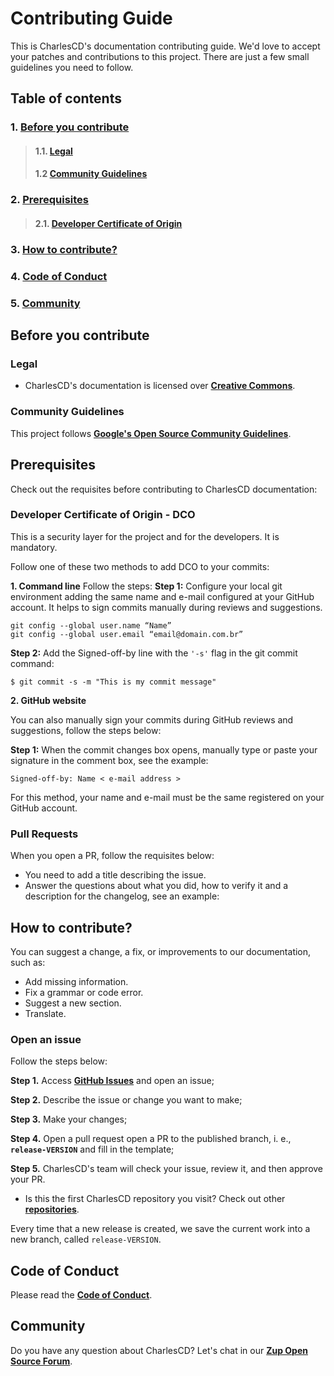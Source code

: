 # **Contributing Guide**

This is CharlesCD's documentation contributing guide. We'd love to accept your patches and contributions to this project. There are just a few small guidelines you need to follow.


## **Table of contents**
### 1. [**Before you contribute**](#before-you-contribute)
> #### 1.1. [**Legal**](#legal)
> #### 1.2 [**Community Guidelines**](#community-guidelines)
### 2. [**Prerequisites**](#prerequisites)
> #### 2.1. [**Developer Certificate of Origin**](#developer-certificate-of-origin)
### 3. [**How to contribute?**](#how-to-contribute?)
### 4. [**Code of Conduct**](#code-of-conduct)
### 5. [**Community**](#community)

## **Before you contribute**

### **Legal**
- CharlesCD's documentation is licensed over [**Creative Commons**](https://creativecommons.org/get-cc-savvy/breaking-cc-licenses/).

### **Community Guidelines**

This project follows [**Google's Open Source Community Guidelines**](https://opensource.google.com/conduct/).

## **Prerequisites**
Check out the requisites before contributing to CharlesCD documentation:

### **Developer Certificate of Origin - DCO**

 This is a security layer for the project and for the developers. It is mandatory.
 
 Follow one of these two methods to add DCO to your commits:
 
**1. Command line**
 Follow the steps: 
 **Step 1:** Configure your local git environment adding the same name and e-mail configured at your GitHub account. It helps to sign commits manually during reviews and suggestions.

 ```
git config --global user.name “Name”
git config --global user.email “email@domain.com.br”
```
**Step 2:** Add the Signed-off-by line with the `'-s'` flag in the git commit command:

```
$ git commit -s -m "This is my commit message"
```
**2. GitHub website**

You can also manually sign your commits during GitHub reviews and suggestions, follow the steps below: 

**Step 1:** When the commit changes box opens, manually type or paste your signature in the comment box, see the example:

```
Signed-off-by: Name < e-mail address >
```

For this method, your name and e-mail must be the same registered on your GitHub account.

### **Pull Requests**
When you open a PR, follow the requisites below:
- You need to add a title describing the issue. 
- Answer the questions about what you did, how to verify it and a description for the changelog, see an example:

## **How to contribute?** 

You can suggest a change, a fix, or improvements to our documentation, such as: 
- Add missing information.
- Fix a grammar or code error.
- Suggest a new section.
- Translate. 

### **Open an issue**
Follow the steps below: 

**Step 1.** Access [**GitHub Issues**]( https://github.com/ZupIT/docs-charles/issues) and open an issue;

**Step 2.** Describe the issue or change you want to make; 

**Step 3.** Make your changes;

**Step 4.** Open a pull request open a PR to the published branch, i. e., **`release-VERSION`** and fill in the template; 

**Step 5.** CharlesCD's team will check your issue, review it, and then approve your PR. 

- Is this the first CharlesCD repository you visit? Check out other [**repositories**](https://github.com/ZupIT/charlescd).

Every time that a new release is created, we save the current work into a new branch, called `release-VERSION`.

## **Code of Conduct**
Please read the [**Code of Conduct**](https://github.com/ZupIT/docs-charles/blob/main/CODE_OF_CONDUCT.md).

## **Community**
Do you have any question about CharlesCD? Let's chat in our [**Zup Open Source Forum**](https://forum.zup.com.br).